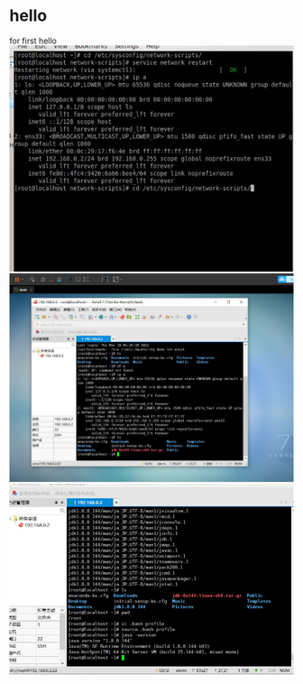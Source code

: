 # hello
for first hello
![01](https://github.com/grain420/hello/blob/master/01.JPG)
![02](https://github.com/grain420/hello/blob/master/02.JPG)
![03](https://github.com/grain420/hello/blob/master/03.JPG)
